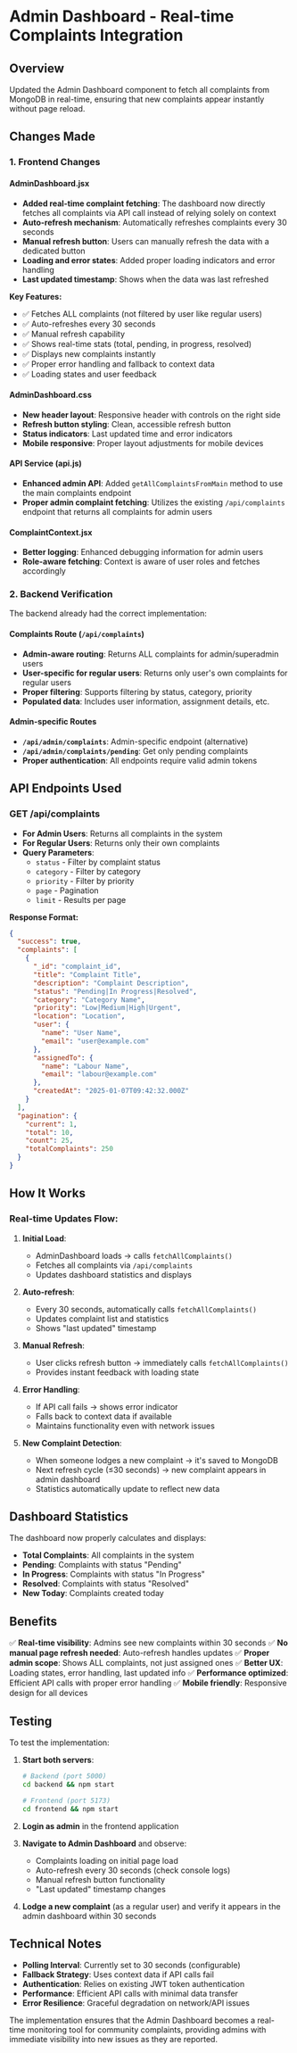 # Admin Dashboard - Real-time Complaints Integration

## Overview
Updated the Admin Dashboard component to fetch all complaints from MongoDB in real-time, ensuring that new complaints appear instantly without page reload.

## Changes Made

### 1. Frontend Changes

#### AdminDashboard.jsx
- **Added real-time complaint fetching**: The dashboard now directly fetches all complaints via API call instead of relying solely on context
- **Auto-refresh mechanism**: Automatically refreshes complaints every 30 seconds
- **Manual refresh button**: Users can manually refresh the data with a dedicated button
- **Loading and error states**: Added proper loading indicators and error handling
- **Last updated timestamp**: Shows when the data was last refreshed

**Key Features:**
- ✅ Fetches ALL complaints (not filtered by user like regular users)
- ✅ Auto-refreshes every 30 seconds
- ✅ Manual refresh capability
- ✅ Shows real-time stats (total, pending, in progress, resolved)
- ✅ Displays new complaints instantly
- ✅ Proper error handling and fallback to context data
- ✅ Loading states and user feedback

#### AdminDashboard.css
- **New header layout**: Responsive header with controls on the right side
- **Refresh button styling**: Clean, accessible refresh button
- **Status indicators**: Last updated time and error indicators
- **Mobile responsive**: Proper layout adjustments for mobile devices

#### API Service (api.js)
- **Enhanced admin API**: Added `getAllComplaintsFromMain` method to use the main complaints endpoint
- **Proper admin complaint fetching**: Utilizes the existing `/api/complaints` endpoint that returns all complaints for admin users

#### ComplaintContext.jsx
- **Better logging**: Enhanced debugging information for admin users
- **Role-aware fetching**: Context is aware of user roles and fetches accordingly

### 2. Backend Verification

The backend already had the correct implementation:

#### Complaints Route (`/api/complaints`)
- **Admin-aware routing**: Returns ALL complaints for admin/superadmin users
- **User-specific for regular users**: Returns only user's own complaints for regular users
- **Proper filtering**: Supports filtering by status, category, priority
- **Populated data**: Includes user information, assignment details, etc.

#### Admin-specific Routes
- **`/api/admin/complaints`**: Admin-specific endpoint (alternative)
- **`/api/admin/complaints/pending`**: Get only pending complaints
- **Proper authentication**: All endpoints require valid admin tokens

## API Endpoints Used

### GET /api/complaints
- **For Admin Users**: Returns all complaints in the system
- **For Regular Users**: Returns only their own complaints
- **Query Parameters**: 
  - `status` - Filter by complaint status
  - `category` - Filter by category
  - `priority` - Filter by priority
  - `page` - Pagination
  - `limit` - Results per page

**Response Format:**
```json
{
  "success": true,
  "complaints": [
    {
      "_id": "complaint_id",
      "title": "Complaint Title",
      "description": "Complaint Description",
      "status": "Pending|In Progress|Resolved",
      "category": "Category Name",
      "priority": "Low|Medium|High|Urgent",
      "location": "Location",
      "user": {
        "name": "User Name",
        "email": "user@example.com"
      },
      "assignedTo": {
        "name": "Labour Name",
        "email": "labour@example.com"
      },
      "createdAt": "2025-01-07T09:42:32.000Z"
    }
  ],
  "pagination": {
    "current": 1,
    "total": 10,
    "count": 25,
    "totalComplaints": 250
  }
}
```

## How It Works

### Real-time Updates Flow:

1. **Initial Load**: 
   - AdminDashboard loads → calls `fetchAllComplaints()`
   - Fetches all complaints via `/api/complaints`
   - Updates dashboard statistics and displays

2. **Auto-refresh**:
   - Every 30 seconds, automatically calls `fetchAllComplaints()`
   - Updates complaint list and statistics
   - Shows "last updated" timestamp

3. **Manual Refresh**:
   - User clicks refresh button → immediately calls `fetchAllComplaints()`
   - Provides instant feedback with loading state

4. **Error Handling**:
   - If API call fails → shows error indicator
   - Falls back to context data if available
   - Maintains functionality even with network issues

5. **New Complaint Detection**:
   - When someone lodges a new complaint → it's saved to MongoDB
   - Next refresh cycle (≤30 seconds) → new complaint appears in admin dashboard
   - Statistics automatically update to reflect new data

## Dashboard Statistics

The dashboard now properly calculates and displays:
- **Total Complaints**: All complaints in the system
- **Pending**: Complaints with status "Pending"
- **In Progress**: Complaints with status "In Progress" 
- **Resolved**: Complaints with status "Resolved"
- **New Today**: Complaints created today

## Benefits

✅ **Real-time visibility**: Admins see new complaints within 30 seconds
✅ **No manual page refresh needed**: Auto-refresh handles updates
✅ **Proper admin scope**: Shows ALL complaints, not just assigned ones
✅ **Better UX**: Loading states, error handling, last updated info
✅ **Performance optimized**: Efficient API calls with proper error handling
✅ **Mobile friendly**: Responsive design for all devices

## Testing

To test the implementation:

1. **Start both servers**:
   ```bash
   # Backend (port 5000)
   cd backend && npm start
   
   # Frontend (port 5173)
   cd frontend && npm start
   ```

2. **Login as admin** in the frontend application

3. **Navigate to Admin Dashboard** and observe:
   - Complaints loading on initial page load
   - Auto-refresh every 30 seconds (check console logs)
   - Manual refresh button functionality
   - "Last updated" timestamp changes

4. **Lodge a new complaint** (as a regular user) and verify it appears in the admin dashboard within 30 seconds

## Technical Notes

- **Polling Interval**: Currently set to 30 seconds (configurable)
- **Fallback Strategy**: Uses context data if API calls fail
- **Authentication**: Relies on existing JWT token authentication
- **Performance**: Efficient API calls with minimal data transfer
- **Error Resilience**: Graceful degradation on network/API issues

The implementation ensures that the Admin Dashboard becomes a real-time monitoring tool for community complaints, providing admins with immediate visibility into new issues as they are reported.